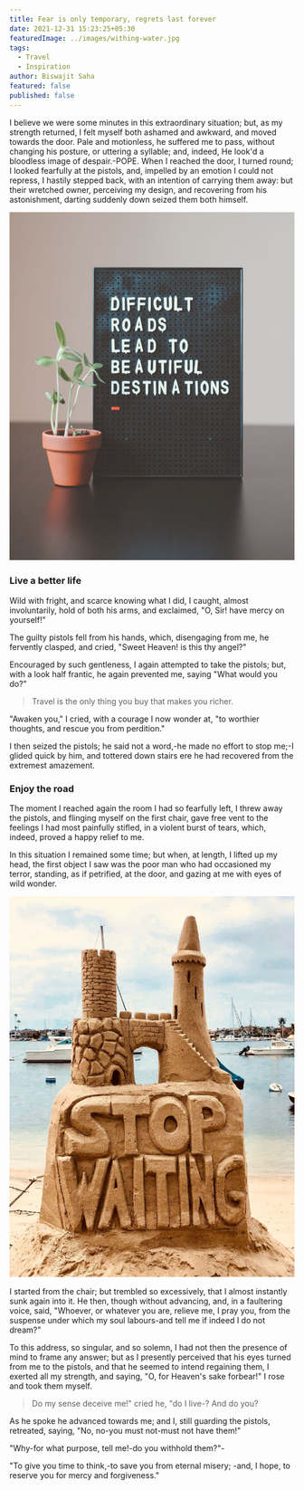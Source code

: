```yaml
---
title: Fear is only temporary, regrets last forever
date: 2021-12-31 15:23:25+05:30
featuredImage: ../images/withing-water.jpg
tags:
  - Travel
  - Inspiration
author: Biswajit Saha
featured: false
published: false
---
```


I believe we were some minutes in this extraordinary situation; but, as my strength returned, I felt myself both ashamed and awkward, and moved towards the door. Pale and motionless, he suffered me to pass, without changing his posture, or uttering a syllable; and, indeed, He look'd a bloodless image of despair.-POPE. When I reached the door, I turned round; I looked fearfully at the pistols, and, impelled by an emotion I could not repress, I hastily stepped back, with an intention of carrying them away: but their wretched owner, perceiving my design, and recovering from his astonishment, darting suddenly down seized them both himself.

![Photo by Hello I'm Nik 🇬🇧 / Unsplash](../images/beautiful-quote.jpg "Photo by Hello I'm Nik 🇬🇧 / Unsplash")

### Live a better life

Wild with fright, and scarce knowing what I did, I caught, almost involuntarily, hold of both his arms, and exclaimed, "O, Sir! have mercy on yourself!"

The guilty pistols fell from his hands, which, disengaging from me, he fervently clasped, and cried, "Sweet Heaven! is this thy angel?"

Encouraged by such gentleness, I again attempted to take the pistols; but, with a look half frantic, he again prevented me, saying "What would you do?"

> Travel is the only thing you buy that makes you richer.

"Awaken you," I cried, with a courage I now wonder at, "to worthier thoughts, and rescue you from perdition."

I then seized the pistols; he said not a word,-he made no effort to stop me;-I glided quick by him, and tottered down stairs ere he had recovered from the extremest amazement.

### Enjoy the road

The moment I reached again the room I had so fearfully left, I threw away the pistols, and flinging myself on the first chair, gave free vent to the feelings I had most painfully stifled, in a violent burst of tears, which, indeed, proved a happy relief to me.

In this situation I remained some time; but when, at length, I lifted up my head, the first object I saw was the poor man who had occasioned my terror, standing, as if petrified, at the door, and gazing at me with eyes of wild wonder.

![Photo by James Lee / Unsplash](../images/sand-villa.jpg "Photo by James Lee / Unsplash")

I started from the chair; but trembled so excessively, that I almost instantly sunk again into it. He then, though without advancing, and, in a faultering voice, said, "Whoever, or whatever you are, relieve me, I pray you, from the suspense under which my soul labours-and tell me if indeed I do not dream?"

To this address, so singular, and so solemn, I had not then the presence of mind to frame any answer; but as I presently perceived that his eyes turned from me to the pistols, and that he seemed to intend regaining them, I exerted all my strength, and saying, "O, for Heaven's sake forbear!" I rose and took them myself.

> Do my sense deceive me!" cried he, "do I live-? And do you?

As he spoke he advanced towards me; and I, still guarding the pistols, retreated, saying, "No, no-you must not-must not have them!"

"Why-for what purpose, tell me!-do you withhold them?"-

"To give you time to think,-to save you from eternal misery; -and, I hope, to reserve you for mercy and forgiveness."

<!--EndFragment-->
